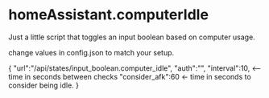 # homeAssistant.computerIdle
Just a little script that toggles an input boolean based on computer usage.

change values in config.json to match your setup.

{
"url":"<your home assistant URL>/api/states/input_boolean.computer_idle",
"auth":"<Long-Lived Access Token>",
"interval":10, <-- time in seconds between checks
"consider_afk":60  <- time in seconds to consider being idle.
}
